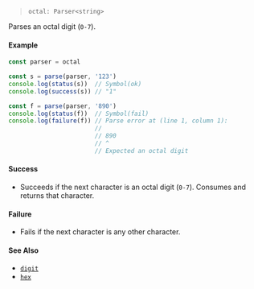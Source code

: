 <!--
 Copyright (c) 2020 Thomas J. Otterson
 
 This software is released under the MIT License.
 https://opensource.org/licenses/MIT
-->

> `octal: Parser<string>`

Parses an octal digit (`0-7`).

#### Example

```javascript
const parser = octal

const s = parse(parser, '123')
console.log(status(s))  // Symbol(ok)
console.log(success(s)) // "1"

const f = parse(parser, '890')
console.log(status(f))  // Symbol(fail)
console.log(failure(f)) // Parse error at (line 1, column 1):
                        //
                        // 890
                        // ^
                        // Expected an octal digit
```

#### Success

* Succeeds if the next character is an octal digit (`0-7`). Consumes and returns that character.

#### Failure

* Fails if the next character is any other character.

#### See Also

* [`digit`](digit.md)
* [`hex`](hex.md)